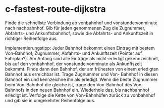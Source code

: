 # c-fastest-route-dijkstra

Finde die schnellste Verbindung ab vonbahnhof und vonstunde:vonminute
nach nachbahnhof. Gib für jeden genommenen Zug die Zugnummer, Abfahrts-
und Ankunftsbahnhof, sowie die Abfahrts- und Ankunftszeit in richtiger
Reihenfolge aus.

Implementierungstipp: Jeder Bahnhof bekommt einen Eintrag mit bestem
Von-Bahnhof, Zugnummer, Abfahrts- und Ankunftszeit (Pointer auf
Fahrplan?). Am Anfang sind alle Einträge als nicht-erledigt
gekennzeichnet, bis auf den vonbahnhof, der vonstunde:vonminute als
Ankunftszeit bekommt. Finde dann den Bahnhof, der am frühesten von
einem erledigten Bahnhof aus erreichbar ist. Trage Zugnummer und Von-
Bahnhof in diesen Bahnhof ein und kennzeichne ihn als erledigt. Wenn die
beste Zugnummer beim Von-Bahnhof die gleiche ist, trage den Von-Bahnhof
des Von-Bahnhofs in den neuen Bahnhof ein. Wiederhole das, bis
nachbahnhof erledigt ist.  Verfolge die Kette von Von-Bahnhöfen zurück
zu vonbahnhof und gib sie in umgekehrter Reihenfolge aus.
